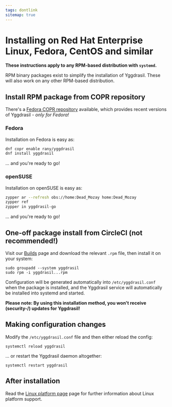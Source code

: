 ```yaml
---
tags: dontlink
sitemap: true
---
```


# Installing on Red Hat Enterprise Linux, Fedora, CentOS and similar

**These instructions apply to any RPM-based distribution with `systemd`.**

RPM binary packages exist to simplify the installation of Yggdrasil. These
will also work on any other RPM-based distribution.


## Install RPM package from COPR repository

There's a [Fedora COPR repository](https://copr.fedorainfracloud.org/coprs/rany/yggdrasil/) available, which provides recent versions of Yggdrasil - *only for Fedora!*


### Fedora

Installation on Fedora is easy as:

```bash
dnf copr enable rany/yggdrasil
dnf install yggdrasil
```

... and you're ready to go!

### openSUSE

Installation on openSUSE is easy as:

```bash
zypper ar --refresh obs://home:Dead_Mozay home:Dead_Mozay
zypper ref
zypper in yggdrasil-go
```

... and you're ready to go!

## One-off package install from CircleCI (not recommended!)

Visit our [Builds](builds.md) page and download the relevant `.rpm` file, then
install it on your system:
```
sudo groupadd --system yggdrasil
sudo rpm -i yggdrasil...rpm
```
Configuration will be generated automatically into `/etc/yggdrasil.conf` when
the package is installed, and the Yggdrasil service will automatically be
installed into systemd and started.

**Please note: By using this installation method, you won't receive (security-/) updates for Yggdrasil!**


## Making configuration changes

Modify the `/etc/yggdrasil.conf` file and then either reload the config:
```
systemctl reload yggdrasil
```
... or restart the Yggdrasil daemon altogether:
```
systemctl restart yggdrasil
```

## After installation

Read the [Linux platform page](platform-linux.md) page for further
information about Linux platform support.
